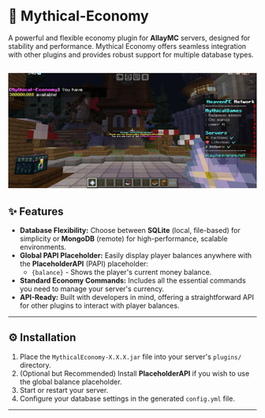 # 💸 Mythical-Economy

A powerful and flexible economy plugin for **AllayMC** servers, designed for stability and performance. Mythical Economy offers seamless integration with other plugins and provides robust support for multiple database types.

![Mythical-Economy](https://github.com/Mythical-Games/Mythical-Economy/blob/master/Screenshot_20251026_174036_com.mojang.minecraftpe.jpg)
---

## ✨ Features

* **Database Flexibility:** Choose between **SQLite** (local, file-based) for simplicity or **MongoDB** (remote) for high-performance, scalable environments.
* **Global PAPI Placeholder:** Easily display player balances anywhere with the **PlaceholderAPI** (PAPI) placeholder:
    * `{balance}` - Shows the player's current money balance.
* **Standard Economy Commands:** Includes all the essential commands you need to manage your server's currency.
* **API-Ready:** Built with developers in mind, offering a straightforward API for other plugins to interact with player balances.

---

## ⚙️ Installation

1.  Place the `MythicalEconomy-X.X.X.jar` file into your server's `plugins/` directory.
2.  (Optional but Recommended) Install **PlaceholderAPI** if you wish to use the global balance placeholder.
3.  Start or restart your server.
4.  Configure your database settings in the generated `config.yml` file.

---
